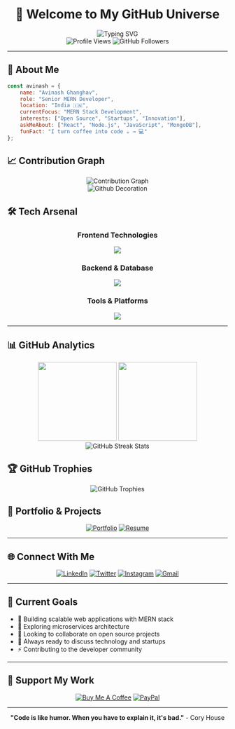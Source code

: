# <div align="center">👋 Welcome to My GitHub Universe</div>


<div align="center">
  
  <!-- Animated Header -->
  <img src="https://readme-typing-svg.herokuapp.com?font=Fira+Code&size=22&duration=3000&pause=1000&color=00D9FF&center=true&vCenter=true&width=435&lines=Full+Stack+Developer;MERN+Stack+Enthusiast;Open+Source+Contributor;Startup+Innovator;Problem+Solver" alt="Typing SVG" />
  
  <!-- Profile Views with Custom Badge -->
  <br/>
  <img src="https://komarev.com/ghpvc/?username=Avinash9997&label=Profile%20Views&color=blueviolet&style=for-the-badge&abbreviated=true" alt="Profile Views" />
  <img src="https://img.shields.io/github/followers/Avinash9997?label=Followers&style=for-the-badge&color=blue" alt="GitHub Followers" />
  
</div>

---

## 🚀 About Me

```javascript
const avinash = {
    name: "Avinash Ghanghav",
    role: "Senior MERN Developer",
    location: "India 🇮🇳",
    currentFocus: "MERN Stack Development",
    interests: ["Open Source", "Startups", "Innovation"],
    askMeAbout: ["React", "Node.js", "JavaScript", "MongoDB"],
    funFact: "I turn coffee into code ☕ → 💻"
};
```


## 📈 Contribution Graph

<div align="center">
  
  <img src="https://github-readme-activity-graph.vercel.app/graph?username=Avinash9997&theme=tokyo-night&hide_border=true&area=true" alt="Contribution Graph" />
  
</div>

<div align="center">
  
  <!-- Wave Animation -->
  <img src="https://raw.githubusercontent.com/mayhemantt/mayhemantt/Update/svg/Bottom.svg" alt="Github Decoration" />
  
</div>




## 🛠️ Tech Arsenal

<div align="center">

### Frontend Technologies
<img src="https://skillicons.dev/icons?i=react,nextjs,vue,html,css,js,ts,tailwind,bootstrap,figma" />

### Backend & Database
<img src="https://skillicons.dev/icons?i=nodejs,express,mongodb,mysql,firebase,postman" />

### Tools & Platforms
<img src="https://skillicons.dev/icons?i=git,github,linux,gcp,webpack,flutter,java,vscode" />

</div>

---


## 📊 GitHub Analytics

<div align="center">
  
  <!-- GitHub Stats Cards -->
  <img height="180em" src="https://github-readme-stats.vercel.app/api?username=Avinash9997&show_icons=true&theme=tokyonight&include_all_commits=true&count_private=true&hide_border=true"/>
  <img height="180em" src="https://github-readme-stats.vercel.app/api/top-langs/?username=Avinash9997&layout=compact&langs_count=8&theme=tokyonight&hide_border=true"/>
  
</div>

<div align="center">
  
  <!-- GitHub Streak Stats -->
  <img src="https://github-readme-streak-stats.herokuapp.com/?user=Avinash9997&theme=tokyonight&hide_border=true" alt="GitHub Streak Stats" />
  
</div>

## 🏆 GitHub Trophies

<div align="center">
  
  <img src="https://github-profile-trophy.vercel.app/?username=Avinash9997&theme=tokyonight&no-frame=true&column=7" alt="GitHub Trophies" />
  
</div>



## 💼 Portfolio & Projects

<div align="center">
  
  [![Portfolio](https://img.shields.io/badge/Portfolio-FF5722?style=for-the-badge&logo=todoist&logoColor=white)](https://avinash-portfolio-kappa.vercel.app/)
  [![Resume](https://img.shields.io/badge/Resume-4285F4?style=for-the-badge&logo=google-drive&logoColor=white)](#)
  
</div>

---

## 🌐 Connect With Me

<div align="center">
  
  [![LinkedIn](https://img.shields.io/badge/LinkedIn-0077B5?style=for-the-badge&logo=linkedin&logoColor=white)](https://www.linkedin.com/in/avinashghanghav)
  [![Twitter](https://img.shields.io/badge/Twitter-1DA1F2?style=for-the-badge&logo=twitter&logoColor=white)](https://x.com/Avi_G_speaks?t=AttIKIt5IIpJoZ_REwKcnQ&s=09)
  [![Instagram](https://img.shields.io/badge/Instagram-E4405F?style=for-the-badge&logo=instagram&logoColor=white)](https://www.instagram.com/avinash_ghanghav_patil?igsh=MXdub25uY3p4emozeQ==)
  [![Gmail](https://img.shields.io/badge/Gmail-D14836?style=for-the-badge&logo=gmail&logoColor=white)](mailto:avinashghanghav9@gmail.com)
  
</div>

---

## 🎯 Current Goals

- 🔭 Building scalable web applications with MERN stack
- 🌱 Exploring microservices architecture
- 👯 Looking to collaborate on open source projects
- 💬 Always ready to discuss technology and startups
- ⚡ Contributing to the developer community

---

## 💝 Support My Work

<div align="center">
  
  [![Buy Me A Coffee](https://img.shields.io/badge/Buy%20Me%20A%20Coffee-FFDD00?style=for-the-badge&logo=buy-me-a-coffee&logoColor=black)](#)
  [![PayPal](https://img.shields.io/badge/PayPal-00457C?style=for-the-badge&logo=paypal&logoColor=white)](#)
  
</div>

---

<div align="center">

  
  **"Code is like humor. When you have to explain it, it's bad."** - Cory House
  
</div>



